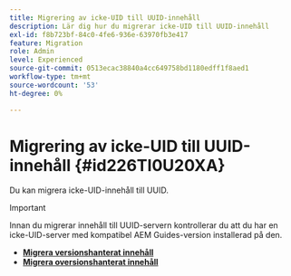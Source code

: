 ```yaml
---
title: Migrering av icke-UID till UUID-innehåll
description: Lär dig hur du migrerar icke-UID till UUID-innehåll
exl-id: f8b723bf-84c0-4fe6-936e-63970fb3e417
feature: Migration
role: Admin
level: Experienced
source-git-commit: 0513ecac38840a4cc649758bd1180edff1f8aed1
workflow-type: tm+mt
source-wordcount: '53'
ht-degree: 0%

---
```


# Migrering av icke-UID till UUID-innehåll {#id226TI0U20XA}


Du kan migrera icke-UID-innehåll till UUID.

>[!IMPORTANT]
>
> Innan du migrerar innehåll till UUID-servern kontrollerar du att du har en icke-UID-server med kompatibel AEM Guides-version installerad på den.



* [**Migrera versionshanterat innehåll**](./migrate-non-uuid-uuid-with-versions.md)
* [**Migrera oversionshanterat innehåll**](./migrate-non-uuid-uuid-without-versions.md)
